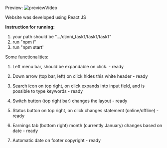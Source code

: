 Preview:
![previewVideo](https://j.gifs.com/ROpGzY.gif)

Website was developed using React JS

<b>Instruction for running:</b>
1. your path should be ".../djinni_task1/task1/task1"
2. run "npm i"
3. run "npm start'

Some functionalities:
1. Left menu bar, should be expandable on click. - ready

2. Down arrow (top bar, left) on click hides this white header - ready

3. Search icon on top right, on click expands into input field, and is possible to type keywords - ready

4. Switch button (top right bar) changes the layout - ready

5. Status button on top right, on click changes statement (online/offline) - ready

6. Earnings tab (bottom right) month (currently January) changes based on date - ready

7. Automatic date on footer copyright - ready